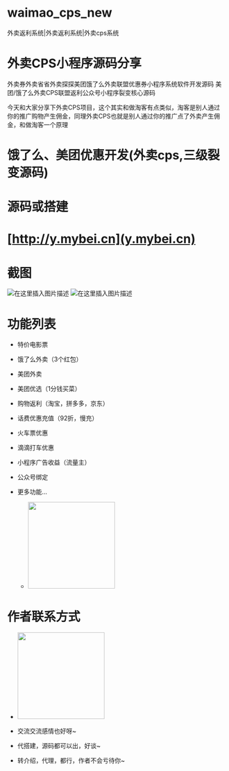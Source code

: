 # waimao_cps_new
外卖返利系统|外卖返利系统|外卖cps系统
# 外卖CPS小程序源码分享

外卖券外卖省省外卖探探美团饿了么外卖联盟优惠券小程序系统软件开发源码 美团/饿了么外卖CPS联盟返利公众号小程序裂变核心源码

今天和大家分享下外卖CPS项目，这个其实和做淘客有点类似，淘客是别人通过你的推广购物产生佣金，同理外卖CPS也就是别人通过你的推广点了外卖产生佣金，和做淘客一个原理
# 饿了么、美团优惠开发(外卖cps,三级裂变源码)

# 源码或搭建
# [http://y.mybei.cn](y.mybei.cn)

# 截图
  ![在这里插入图片描述](https://img.mybei.cn/demo.jpg)
![在这里插入图片描述](https://img.mybei.cn/demo1.jpg)


# 功能列表

- 特价电影票
- 饿了么外卖（3个红包）
- 美团外卖
- 美团优选（1分钱买菜）
- 购物返利（淘宝，拼多多，京东）
- 话费优惠充值（92折，慢充）
- 火车票优惠
- 滴滴打车优惠
- 小程序广告收益（流量主）
- 公众号绑定

- 更多功能...

  - <img src="https://img.mybei.cn/zp_qr.png" width="200px"/>



# 作者联系方式
  - <img src="https://img.mybei.cn/zp_qr.png" width="200px"/>


- 交流交流感情也好呀~
- 代搭建，源码都可以出，好谈~
- 转介绍，代理，都行，作者不会亏待你~
